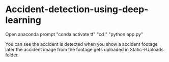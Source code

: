 # Accident-detection-using-deep-learning

Open anaconda prompt
"conda activate tf"
"cd <file path>"
"python app.py"

You can see the accident is detected when you show a accident footage 
later the accident image from the footage gets uploaded in Static->Uploads folder.
